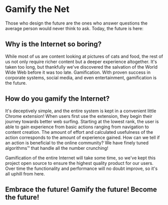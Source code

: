 <h1>Gamify the Net</h1>
Those who design the future are the ones who answer questions the average
person would never think to ask. Today, the future is here:

<h2>Why is the Internet so boring?</h2>
While most of us are content looking at pictures of cats and food, the rest
of us not only require richer content but a deeper experience altogether. It's
taken too long, but thankfully we've discovered the salvation of the World
Wide Web before it was too late. Gamification. With proven success in corporate
systems, social media, and even entertainment, gamification is the future.


<h2>How do you gamify the Internet?</h2>
It's deceptively simple, and the entire system is kept in a convenient little
Chrome extension! When users first use the extension, they begin their journey
towards better web surfing. Starting at the lowest rank, the user is able to
gain experience from basic actions ranging from navigation to content creation.
The amount of effort and calculated usefulness of the action corresponds to the
amount of experience gained. How can we tell if an action is beneficial to the
online community? We have finely tuned algorithms™ that handle all the number
crunching!

Gamification of the entire Internet will take some time, so we've kept this
project open source to ensure the highest quality product for our users. Over
time the functionality and performance will no doubt improve, so it's all
uphill from here.

<h2>Embrace the future! Gamify the future! Become the future!</h2>
